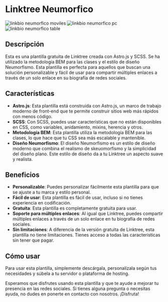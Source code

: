 # Linktree Neumorfico

![linkbio neumorfico moviles](https://github.com/devjhonluna/linkbio-neumorphic/assets/106981529/77aff58e-647d-41e1-b8f8-797843bd2f0e)
![linkbio neumorfico pc](https://github.com/devjhonluna/linkbio-neumorphic/assets/106981529/d11f5745-d1d1-4902-b213-5e75a45cef38)
![linkbio neumorfico table](https://github.com/devjhonluna/linkbio-neumorphic/assets/106981529/5e780242-3932-4df2-8f3c-2288b0cea56e)


## Descripción

Esta es una plantilla gratuita de Linktree creada con Astro.js y SCSS. Se ha utilizado la metodología BEM para las clases y el estilo de diseño Neumorfismo. Esta plantilla es perfecta para aquellos que buscan una solución personalizable y fácil de usar para compartir múltiples enlaces a través de un solo enlace en su biografía de redes sociales.

## Características

- **Astro.js**: Esta plantilla está construida con Astro.js, un marco de trabajo moderno de front-end que te permite construir sitios web más rápidos con menos código.
- **SCSS**: Con SCSS, puedes usar características que no están disponibles en CSS, como variables, anidamiento, mixins, herencia y otros.
- **Metodología BEM**: Esta plantilla utiliza la metodología BEM para las clases, lo que hace que tu CSS sea más escalable y mantenible.
- **Diseño Neumorfismo**: El diseño Neumorfismo es un estilo de diseño moderno que combina el realismo de skeuomorfismo y la simplicidad del diseño plano. Este estilo de diseño da a tu Linktree un aspecto suave y realista.

## Beneficios

- **Personalizable**: Puedes personalizar fácilmente esta plantilla para que se ajuste a tu marca y estilo personal.
- **Fácil de usar**: Esta plantilla es fácil de usar, incluso si no tienes experiencia en codificación.
- **Gratuita**: Esta plantilla es completamente gratuita para usar.
- **Soporte para múltiples enlaces**: Al igual que Linktree, puedes compartir múltiples enlaces a través de un solo enlace en tu biografía de redes sociales.
- **Sin limitaciones**: A diferencia de la versión gratuita de Linktree, esta plantilla no tiene limitaciones. Tienes acceso a todas las características sin tener que pagar.

## Cómo usar

Para usar esta plantilla, simplemente descárgala, personalízala según tus necesidades y súbela a tu servidor o plataforma de hosting.

Esperamos que disfrutes usando esta plantilla y que te ayude a mejorar tu presencia en las redes sociales. Si tienes alguna pregunta o necesitas ayuda, no dudes en ponerte en contacto con nosotros. ¡Disfruta!

